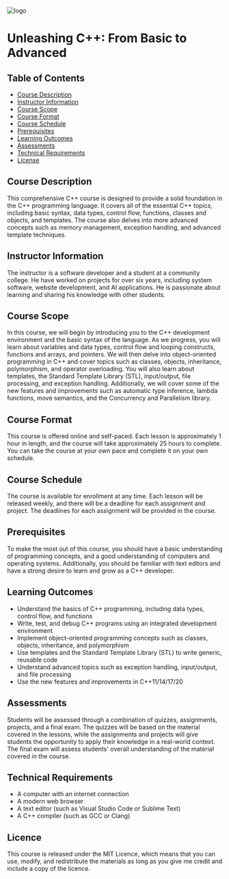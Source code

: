 ![logo](https://user-images.githubusercontent.com/96206184/211674640-5d2084bb-3c57-4c06-b118-b35858e27715.png)





<title>Unleashing C++: From Basic to Advanced</title>


<h1>Unleashing C++: From Basic to Advanced</h1>

<h2>Table of Contents</h2>
<ul>

<li><a href="#course-description">Course Description</a></li>

<li><a href="#instructor-information">Instructor Information</a></li>

<li><a href="#course-scope">Course Scope</a></li>

<li><a href="#course-format">Course Format</a></li>

<li><a href="#course-schedule">Course Schedule</a></li>

<li><a href="#prerequisites">Prerequisites</a></li>

<li><a href="#learning-outcomes">Learning Outcomes</a></li>

<li><a href="#assessments">Assessments</a></li>

<li><a href="#technical-requirements">Technical Requirements</a></li>
  
<li><a href="#license">License</a></li>

</ul>



<h2 id="course-description">Course Description</h2>

<p>This comprehensive C++ course is designed to provide a solid foundation in the C++ programming language. It covers all of the essential C++ topics, including basic syntax, data types, control flow, functions, classes and objects, and templates. The course also delves into more advanced concepts such as memory management, exception handling, and advanced template techniques.</p>



<h2 id="instructor-information">Instructor Information</h2>

<p>The instructor is a software developer and a student at a community college. He have worked on projects for over six years, including system software, website development, and AI applications. He is passionate about learning and sharing his knowledge with other students.</p>



<h2 id="course-scope">Course Scope</h2>

<p>In this course, we will begin by introducing you to the C++ development environment and the basic syntax of the language. As we progress, you will learn about variables and data types, control flow and looping constructs, functions and arrays, and pointers. We will then delve into object-oriented programming in C++ and cover topics such as classes, objects, inheritance, polymorphism, and operator overloading. You will also learn about templates, the Standard Template Library (STL), input/output, file processing, and exception handling. Additionally, we will cover some of the new features and improvements such as automatic type inference, lambda functions, move semantics, and the Concurrency and Parallelism library.</p>



<h2 id="course-format">Course Format</h2>

<p>This course is offered online and self-paced. Each lesson is approximately 1 hour in length, and the course will take approximately 25 hours to complete. You can take the course at your own pace and complete it on your own schedule.</p>



<h2 id="course-schedule">Course Schedule</h2>

<p>The course is available for enrollment at any time. Each lesson will be released weekly, and there will be a deadline for each assignment and project. The deadlines for each assignment will be provided in the course.</p>

<h2 id="prerequisites">Prerequisites</h2>

<p>To make the most out of this course, you should have a basic understanding of programming concepts, and a good understanding of computers and operating systems. Additionally, you should be familiar with text editors and have a strong desire to learn and grow as a C++ developer.</p>



<h2 id="learning-outcomes">Learning Outcomes</h2>

<ul>

  <li>Understand the basics of C++ programming, including data types, control flow, and functions</li>

  <li>Write, test, and debug C++ programs using an integrated development environment</li>

  <li>Implement object-oriented programming concepts such as classes, objects, inheritance, and polymorphism</li>

  <li>Use templates and the Standard Template Library (STL) to write generic, reusable code</li>

  <li>Understand advanced topics such as exception handling, input/output, and file processing</li>

  <li>Use the new features and improvements in C++11/14/17/20</li>

</ul>

<h2 id="assessments">Assessments</h2>

<p>Students will be assessed through a combination of quizzes, assignments, projects, and a final exam. The quizzes will be based on the material covered in the lessons, while the assignments and projects will give students the opportunity to apply their knowledge in a real-world context. The final exam will assess students' overall understanding of the material covered in the course.</p>



<h2 id="technical-requirements">Technical Requirements</h2>

<ul>

  <li>A computer with an internet connection</li>

  <li>A modern web browser</li>

  <li>A text editor (such as Visual Studio Code or Sublime Text)</li>

  <li>A C++ compiler (such as GCC or Clang)</li>

</ul>

<h2 id="license">Licence</h2>



<p>This course is released under the MIT Licence, which means that you can use, modify, and redistribute the materials as long as you give me credit and include a copy of the licence.</p>

